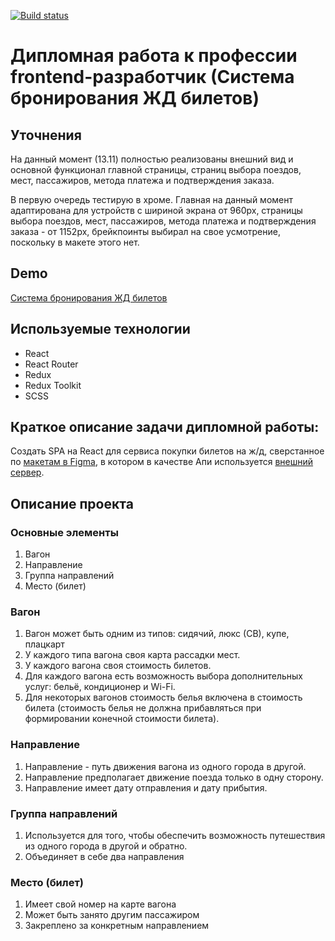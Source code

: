 [![Build status](https://ci.appveyor.com/api/projects/status/0aw4ixm1sjbkp7qj/branch/main?svg=true)](https://ci.appveyor.com/project/Sapogoha/fe-diploma-ticket-booking-system/branch/main)

# Дипломная работа к профессии frontend-разработчик (Система бронирования ЖД билетов)

## Уточнения

На данный момент (13.11) полностью реализованы внешний вид и основной функционал главной страницы, страниц выбора поездов, мест, пассажиров, метода платежа и подтверждения заказа.

В первую очередь тестирую в хроме.
Главная на данный момент адаптирована для устройств с шириной экрана от 960px, страницы выбора поездов, мест, пассажиров, метода платежа и подтверждения заказа - от 1152px, брейкпоинты выбирал на свое усмотрение, поскольку в макете этого нет.

## Demo

[Система бронирования ЖД билетов](https://sapogoha.github.io/fe-diploma-ticket-booking-system)

## Используемые технологии

-  React
-  React Router
-  Redux
-  Redux Toolkit
-  SCSS

## Краткое описание задачи дипломной работы:

Создать SPA на React для сервиса покупки билетов на ж/д, сверстанное по [макетам в Figma](https://www.figma.com/file/7981GjEsjSpBUKolk4xFoT/%D0%97%D0%B0%D0%BA%D0%B0%D0%B7-%D0%B1%D0%B8%D0%BB%D0%B5%D1%82%D0%BE%D0%B2?node-id=0%3A1), в котором в качестве Апи используется [внешний сервер](https://netology-trainbooking.netoservices.ru/).

## Описание проекта

### Основные элементы

1. Вагон
1. Направление
1. Группа направлений
1. Место (билет)

### Вагон

1. Вагон может быть одним из типов: сидячий, люкс (СВ), купе, плацкарт
1. У каждого типа вагона своя карта рассадки мест.
1. У каждого вагона своя стоимость билетов.
1. Для каждого вагона есть возможность выбора дополнительных услуг:
   бельё, кондиционер и Wi-Fi.
1. Для некоторых вагонов стоимость белья включена в стоимость билета
   (стоимость белья не должна прибавляться при формировании конечной стоимости билета).

### Направление

1. Направление - путь движения вагона из одного города в другой.
1. Направление предполагает движение поезда только в одну сторону.
1. Направление имеет дату отправления и дату прибытия.

### Группа направлений

1. Используется для того, чтобы обеспечить возможность
   путешествия из одного города в другой и обратно.
1. Объединяет в себе два направления

### Место (билет)

1. Имеет свой номер на карте вагона
1. Может быть занято другим пассажиром
1. Закреплено за конкретным направлением

